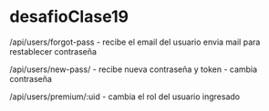 # desafioClase19

/api/users/forgot-pass - recibe el email del usuario envia mail para restablecer contraseña

/api/users/new-pass/ - recibe nueva contraseña y token - cambia contraseña

/api/users/premium/:uid  - cambia el rol del usuario ingresado
